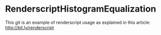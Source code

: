 # RenderscriptHistogramEqualization

This git is an example of renderscript usage as explained in this article: http://bit.ly/renderscript
